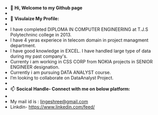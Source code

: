 - 👋 **Hi, Welcome to my Github page**
- 
- 👀 **Visulaize My Profile:**
-
- I have completed DIPLOMA IN COMPUTER ENGINEERING at T.J.S Polytechninc college in 2013.
- I have 4 yeras experiece in telecom domain in project managment department. 
- I have good knowledge in EXCEL. I have handled large type of data during my past company's.
- Currenty i am working in CSS CORP from NOKIA projects in SENIOR ENGINEER designation.
- Currently i am pursuing DATA ANALYST course. 
- I’m looking to collaborate on DataAnalyst Project.
-
-  📫  **Socical Handle- Connect with me on below platform:**
-  
-  My mail id is : lingeshree@gmail.com
-  Linkdin- https://www.linkedin.com/feed/





<!---
Lingeshree/Lingeshree is a ✨ special ✨ repository because its `README.md` (this file) appears on your GitHub profile.
You can click the Preview link to take a look at your changes.
--->
